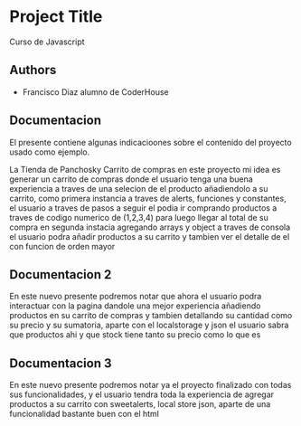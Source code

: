 

# Project Title

Curso de Javascript

## Authors

- Francisco Diaz alumno de CoderHouse


## Documentacion

El presente contiene algunas indicacioones sobre el contenido del proyecto usado como ejemplo.

La Tienda de Panchosky
Carrito de compras
en este proyecto mi idea es generar un carrito de compras donde el usuario tenga una buena experiencia a traves de una selecion de el producto añadiendolo a su carrito, como primera instancia a traves de alerts, funciones y constantes, el usuario a traves de pasos a seguir el podia ir comprando productos a traves de codigo numerico de (1,2,3,4) para luego llegar al total de su compra
en segunda instacia agregando arrays y object a traves de consola el usuario podra añadir productos a su carrito y tambien ver el detalle de el con funcion de orden mayor 
#### #####

## Documentacion 2

En este nuevo presente podremos notar que ahora el usuario podra interactuar con la pagina dandole una mejor experiencia añadiendo productos en su carrito de compras y tambien detallando su cantidad como su precio y su sumatoria, aparte con el localstorage y json el usuario sabra que productos ahi y que stock tiene tanto su precio como lo que es

## Documentacion 3

En este nuevo presente podremos notar ya el proyecto finalizado con todas sus funcionalidades, y el usuario tendra toda la experiencia de agregar productos a su carrito con sweetalerts, local store json, aparte de una funcionalidad bastante buen con el html 